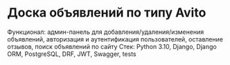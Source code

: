 # Доска объявлений по типу Avito 
Функционал: админ-панель для добавления/удаления/изменения объявлений, авторизация и аутентификация пользователей, оставление отзывов, поиск объявлений по сайту
Стек: Python 3.10, Django, Django ORM, PostgreSQL, DRF, JWT, Swagger, tests

